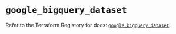 # `google_bigquery_dataset`

Refer to the Terraform Registory for docs: [`google_bigquery_dataset`](https://registry.terraform.io/providers/hashicorp/google/5.29.0/docs/resources/bigquery_dataset).
